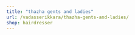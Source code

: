 ```yaml
---
title: "thazha gents and ladies"
url: /vadasserikkara/thazha-gents-and-ladies/
shop: hairdresser
---
```

